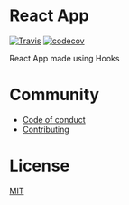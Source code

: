 # React App

[![Travis](https://img.shields.io/travis/dptole/react-app.svg)](https://travis-ci.org/dptole/react-app/builds)
[![codecov](https://codecov.io/gh/dptole/react-app/branch/master/graph/badge.svg)](https://codecov.io/gh/dptole/react-app)

React App made using Hooks

# Community

- [Code of conduct](https://github.com/dptole/CODE_OF_CONDUCT.md)
- [Contributing](https://github.com/dptole/CONTRIBUTING.md)

# License

[MIT](https://github.com/dptole/react-app/blob/master/LICENSE)


